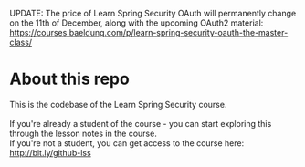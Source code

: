 UPDATE: The price of Learn Spring Security OAuth will permanently change on the 11th of December, along with the upcoming OAuth2 material: https://courses.baeldung.com/p/learn-spring-security-oauth-the-master-class/

# About this repo

This is the codebase of the Learn Spring Security course. <br/><br/>
If you're already a student of the course - you can start exploring this through the lesson notes in the course. <br/>
If you're not a student, you can get access to the course here: http://bit.ly/github-lss <br/>
 <br/> <br/>


